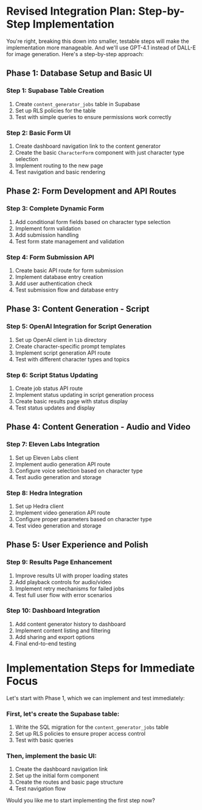# Revised Integration Plan: Step-by-Step Implementation

You're right, breaking this down into smaller, testable steps will make the implementation more manageable. And we'll use GPT-4.1 instead of DALL-E for image generation. Here's a step-by-step approach:

## Phase 1: Database Setup and Basic UI

### Step 1: Supabase Table Creation

1. Create `content_generator_jobs` table in Supabase
2. Set up RLS policies for the table
3. Test with simple queries to ensure permissions work correctly

### Step 2: Basic Form UI

1. Create dashboard navigation link to the content generator
2. Create the basic `CharacterForm` component with just character type selection
3. Implement routing to the new page
4. Test navigation and basic rendering

## Phase 2: Form Development and API Routes

### Step 3: Complete Dynamic Form

1. Add conditional form fields based on character type selection
2. Implement form validation
3. Add submission handling
4. Test form state management and validation

### Step 4: Form Submission API

1. Create basic API route for form submission
2. Implement database entry creation
3. Add user authentication check
4. Test submission flow and database entry

## Phase 3: Content Generation - Script

### Step 5: OpenAI Integration for Script Generation

1. Set up OpenAI client in `lib` directory
2. Create character-specific prompt templates
3. Implement script generation API route
4. Test with different character types and topics

### Step 6: Script Status Updating

1. Create job status API route
2. Implement status updating in script generation process
3. Create basic results page with status display
4. Test status updates and display

## Phase 4: Content Generation - Audio and Video

### Step 7: Eleven Labs Integration

1. Set up Eleven Labs client
2. Implement audio generation API route
3. Configure voice selection based on character type
4. Test audio generation and storage

### Step 8: Hedra Integration

1. Set up Hedra client
2. Implement video generation API route
3. Configure proper parameters based on character type
4. Test video generation and storage

## Phase 5: User Experience and Polish

### Step 9: Results Page Enhancement

1. Improve results UI with proper loading states
2. Add playback controls for audio/video
3. Implement retry mechanisms for failed jobs
4. Test full user flow with error scenarios

### Step 10: Dashboard Integration

1. Add content generator history to dashboard
2. Implement content listing and filtering
3. Add sharing and export options
4. Final end-to-end testing

# Implementation Steps for Immediate Focus

Let's start with Phase 1, which we can implement and test immediately:

### First, let's create the Supabase table:

1. Write the SQL migration for the `content_generator_jobs` table
2. Set up RLS policies to ensure proper access control
3. Test with basic queries

### Then, implement the basic UI:

1. Create the dashboard navigation link
2. Set up the initial form component
3. Create the routes and basic page structure
4. Test navigation flow

Would you like me to start implementing the first step now?

